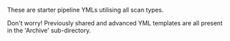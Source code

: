 These are starter pipeline YMLs utilising all scan types.

Don't worry! Previously shared and advanced YML templates are all present in the 'Archive' sub-directory.
